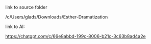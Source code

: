 link to source folder

/c/Users/glads/Downloads/Esther-Dramatization


link to AI:

https://chatgpt.com/c/66e8abbd-199c-8006-b21c-3c63b8ad4a2e
